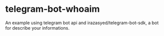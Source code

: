 # telegram-bot-whoaim
An example using telegram bot api and irazasyed/telegram-bot-sdk, a bot for describe your informations.
